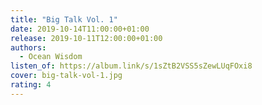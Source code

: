 ```yaml
---
title: "Big Talk Vol. 1"
date: 2019-10-14T11:00:00+01:00
release: 2019-10-11T12:00:00+01:00
authors:
  - Ocean Wisdom
listen_of: https://album.link/s/1sZtB2VSS5sZewLUqFOxi8
cover: big-talk-vol-1.jpg
rating: 4
---
```


